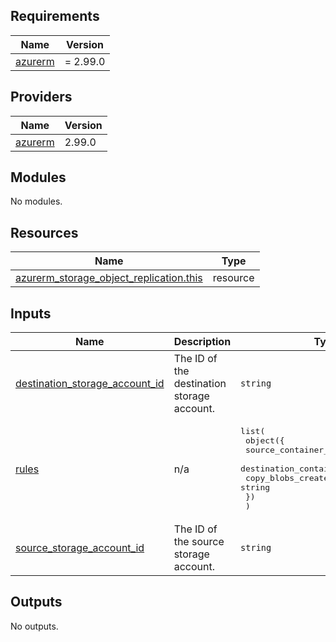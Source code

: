 <!-- markdownlint-disable -->
<!-- BEGINNING OF PRE-COMMIT-TERRAFORM DOCS HOOK -->
## Requirements

| Name | Version |
|------|---------|
| <a name="requirement_azurerm"></a> [azurerm](#requirement\_azurerm) | = 2.99.0 |

## Providers

| Name | Version |
|------|---------|
| <a name="provider_azurerm"></a> [azurerm](#provider\_azurerm) | 2.99.0 |

## Modules

No modules.

## Resources

| Name | Type |
|------|------|
| [azurerm_storage_object_replication.this](https://registry.terraform.io/providers/hashicorp/azurerm/2.99.0/docs/resources/storage_object_replication) | resource |

## Inputs

| Name | Description | Type | Default | Required |
|------|-------------|------|---------|:--------:|
| <a name="input_destination_storage_account_id"></a> [destination\_storage\_account\_id](#input\_destination\_storage\_account\_id) | The ID of the destination storage account. | `string` | n/a | yes |
| <a name="input_rules"></a> [rules](#input\_rules) | n/a | <pre>list(<br>    object({<br>      source_container_name      = string<br>      destination_container_name = string<br>      copy_blobs_created_after   = string<br>    })<br>  )</pre> | n/a | yes |
| <a name="input_source_storage_account_id"></a> [source\_storage\_account\_id](#input\_source\_storage\_account\_id) | The ID of the source storage account. | `string` | n/a | yes |

## Outputs

No outputs.
<!-- END OF PRE-COMMIT-TERRAFORM DOCS HOOK -->
